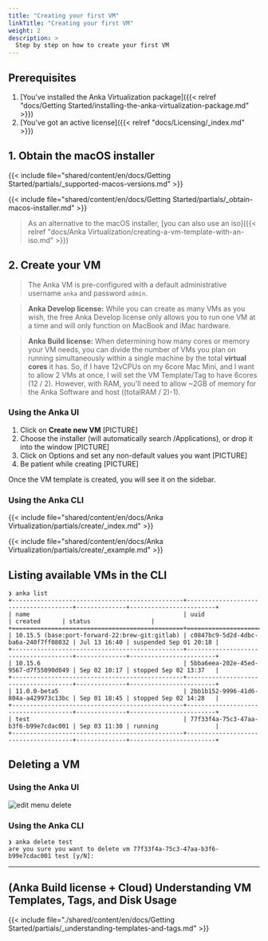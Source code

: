 ```yaml
---
title: "Creating your first VM"
linkTitle: "Creating your first VM"
weight: 2
description: >
  Step by step on how to create your first VM
---
```


## Prerequisites

1. [You've installed the Anka Virtualization package]({{< relref "docs/Getting Started/installing-the-anka-virtualization-package.md" >}})
2. [You've got an active license]({{< relref "docs/Licensing/_index.md" >}})

## 1. Obtain the macOS installer

{{< include file="shared/content/en/docs/Getting Started/partials/_supported-macos-versions.md" >}}

{{< include file="shared/content/en/docs/Getting Started/partials/_obtain-macos-installer.md" >}}

> As an alternative to the macOS installer, [you can also use an iso]({{< relref "docs/Anka Virtualization/creating-a-vm-template-with-an-iso.md" >}})

## 2. Create your VM

> The Anka VM is pre-configured with a default administrative username `anka` and password `admin`.

> **Anka Develop license:** While you can create as many VMs as you wish, the free Anka Develop license only allows you to run one VM at a time and will only function on MacBook and iMac hardware.

> **Anka Build license:** When determining how many cores or memory your VM needs, you can divide the number of VMs you plan on running simultaneously within a single machine by the total **virtual cores** it has. So, if I have 12vCPUs on my 6core Mac Mini, and I want to allow 2 VMs at once, I will set the VM Template/Tag to have 6cores (12 / 2). However, with RAM, you'll need to allow ~2GB of memory for the Anka Software and host ((totalRAM / 2)-1).

### Using the Anka UI

1. Click on **Create new VM**
[PICTURE]
2. Choose the installer (will automatically search /Applications), or drop it into the window
[PICTURE]
3. Click on Options and set any non-default values you want
[PICTURE]
4. Be patient while creating
[PICTURE]

Once the VM template is created, you will see it on the sidebar.

### Using the Anka CLI

{{< include file="shared/content/en/docs/Anka Virtualization/partials/create/_index.md" >}}

{{< include file="shared/content/en/docs/Anka Virtualization/partials/create/_example.md" >}}

## Listing available VMs in the CLI

```shell
❯ anka list
+------------------------------------------------+--------------------------------------+--------------+------------------------+
| name                                           | uuid                                 | created      | status                 |
+================================================+======================================+==============+========================+
| 10.15.5 (base:port-forward-22:brew-git:gitlab) | c0847bc9-5d2d-4dbc-ba6a-240f7ff08032 | Jul 13 16:40 | suspended Sep 01 20:18 |
+------------------------------------------------+--------------------------------------+--------------+------------------------+
| 10.15.6                                        | 5bba6eea-202e-45ed-9567-d7f55090d049 | Sep 02 10:17 | stopped Sep 02 13:37   |
+------------------------------------------------+--------------------------------------+--------------+------------------------+
| 11.0.0-beta5                                   | 2bb1b152-9996-41d6-804a-a429973c13bc | Sep 01 18:45 | stopped Sep 02 14:28   |
+------------------------------------------------+--------------------------------------+--------------+------------------------+
| test                                           | 77f33f4a-75c3-47aa-b3f6-b99e7cdac001 | Sep 03 11:30 | running                |
+------------------------------------------------+--------------------------------------+--------------+------------------------+
```

## Deleting a VM

### Using the Anka UI

![edit menu delete](/images/getting-started/creating-your-first-vm/edit-menu-delete.png)

### Using the Anka CLI

```shell
❯ anka delete test
are you sure you want to delete vm 77f33f4a-75c3-47aa-b3f6-b99e7cdac001 test [y/N]:
```

---

## (Anka Build license + Cloud) Understanding VM Templates, Tags, and Disk Usage

{{< include file="./shared/content/en/docs/Getting Started/partials/_understanding-templates-and-tags.md" >}}

